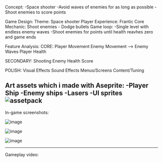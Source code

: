 Concept: 
-Space shooter
-Avoid waves of enemies for as long as possible
-Shoot enemies to score points

Game Design:
     Theme: Space shooter
     Player Experience: Frantic
     Core Mechanic: Shoot enemies - Dodge bullets
     Game loop: -Single level with endless enemy waves
                -Shoot enemies for points until health reavhes zero and game ends

Feature Analysis:
CORE:
Player Movement    Enemy Movement -->  Enemy Waves   Player Health 	
                        
SECONDARY:
Shooting        Enemy Health        Score

POLISH:
Visual Effects     Sound Effects     Menus/Screens     Content/Tuning

Art assets which i made with Aseprite:
-Player Ship
-Enemy ships
-Lasers
-UI sprites
![assetpack](https://github.com/ezgiakbas87/laser-defender/assets/126782676/c7318d8e-bb9a-4d09-a310-9d39ff9593c8)
-----------------------
In-game screenshots:

![image](https://github.com/ezgiakbas87/laser-defender/assets/126782676/b6dca089-0323-4ce8-85d4-a71f1dd5ec59)

![image](https://github.com/ezgiakbas87/laser-defender/assets/126782676/44365f29-fd9c-4e8d-b9d7-3f69b147ee95)

![image](https://github.com/ezgiakbas87/laser-defender/assets/126782676/64afd90a-328f-4497-a6e2-c5a45b3c6744)

----------------------
Gameplay video:

